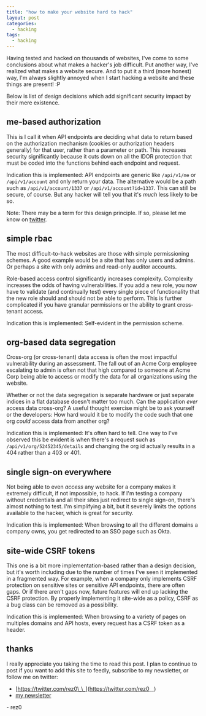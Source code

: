 ```yaml
---
title: "how to make your website hard to hack"
layout: post
categories:
  - hacking
tags:
  - hacking
---
```


Having tested and hacked on thousands of websites, I've come to some conclusions about what makes a hacker's job difficult. Put another way, I've realized what makes a website secure. And to put it a third (more honest) way, I'm always slightly annoyed when I start hacking a website and these things are present! :P 

Below is list of design decisions which add significant security impact by their mere existence. 

## me-based authorization

This is I call it when API endpoints are deciding what data to return based on the authorization mechanism (cookies or authorization headers generally) for that user, rather than a parameter or path. This increases security significantly because it cuts down on all the IDOR protection that must be coded into the functions behind each endpoint and request. 

Indication this is implemented: API endpoints are generic like `/api/v1/me` or `/api/v1/account` and only return your data. The alternative would be a path such as `/api/v1/account/1337` or `/api/v1/account?id=1337`. This can still be secure, of course. But any hacker will tell you that it's *much* less likely to be so. 

Note: There may be a term for this design principle. If so, please let me know on [twitter](https://twitter.com/rez0__). 

## simple rbac

The most difficult-to-hack websites are those with simple permissioning schemes. A good example would be a site that has only users and admins. Or perhaps a site with only admins and read-only auditor accounts. 

Role-based access control significantly increases complexity. Complexity increases the odds of having vulnerabilities. If you add a new role, you now have to validate (and continually test) every single piece of functionality that the new role should and should not be able to perform. This is further complicated if you have granular permissions or the ability to grant cross-tenant access.

Indication this is implemented: Self-evident in the permission scheme.

## org-based data segregation

Cross-org (or cross-tenant) data access is often the most impactful vulnerability during an assessment. The fall out of an Acme Corp employee escalating to admin is often not that high compared to someone at Acme Corp being able to access or modify the data for all organizations using the website. 

Whether or not the data segregation is separate hardware or just separate indices in a flat database doesn't matter too much. Can the application _ever_ access data cross-org? A useful thought exercise might be to ask yourself or the developers: How hard would it be to modify the code such that one org _could_ access data from another org?

Indication this is implemented: It's often hard to tell. One way to I've observed this be evident is when there's a request such as `/api/v1/org/52452345/details` and changing the org id actually results in a 404 rather than a 403 or 401. 

## single sign-on everywhere

Not being able to even _access_ any website for a company makes it extremely difficult, if not impossible, to hack. If I'm testing a company without credentials and all their sites just redirect to single sign-on, there's almost nothing to test. I'm simplifying a bit, but it severely limits the options available to the hacker, which is great for security.

Indication this is implemented: When browsing to all the different domains a company owns, you get redirected to an SSO page such as Okta. 

## site-wide CSRF tokens

This one is a bit more implementation-based rather than a design decision, but it's worth including due to the number of times I've seen it implemented in a fragmented way. For example, when a company only implements CSRF protection on sensitive sites or sensitive API endpoints, there are often gaps. Or if there aren't gaps now, future features will end up lacking the CSRF protection. By properly implementing it site-wide as a policy, CSRF as a bug class can be removed as a possibility.

Indication this is implemented: When browsing to a variety of pages on multiples domains and API hosts, every request has a CSRF token as a header. 

## thanks

I really appreciate you taking the time to read this post. I plan to continue to post if you want to add this site to feedly, subscribe to my newsletter, or follow me on twitter:
* [https://twitter.com/rez0\_\_](https://twitter.com/rez0__) 
* [my newsletter](http://eepurl.com/c5WVgj) 


\- rez0

